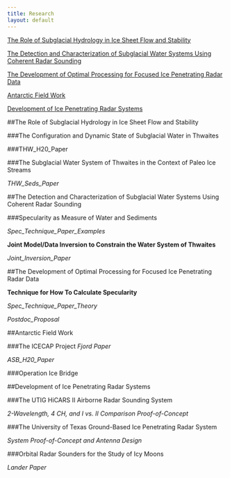 ```yaml
---
title: Research
layout: default
---
```



[The Role of Subglacial Hydrology in Ice Sheet Flow and Stability](#water_stability)

[The Detection and Characterization of Subglacial Water Systems Using Coherent Radar Sounding](#water_detection)

[The Development of Optimal Processing for Focused Ice Penetrating Radar Data](#optimal_processing)

[Antarctic Field Work](#field_work)

[Development of Ice Penetrating Radar Systems](#radar_systems)

##The Role of Subglacial Hydrology in Ice Sheet Flow and Stability <a name="water_stability" />

###The Configuration and Dynamic State of Subglacial Water in Thwaites

###THW_H20_Paper

###The Subglacial Water System of Thwaites in the Context of Paleo Ice Streams

*THW_Seds_Paper*

##The Detection and Characterization of Subglacial Water Systems Using Coherent Radar Sounding <a name="water_detection" />

###Specularity as Measure of Water and Sediments

*Spec_Technique_Paper_Examples*

**Joint Model/Data Inversion to Constrain  the Water System of Thwaites**

*Joint_Inversion_Paper*

##The Development of Optimal Processing for Focused Ice Penetrating Radar Data<a name="optimal_processing" />

**Technique for How To Calculate Specularity**

*Spec_Technique_Paper_Theory*

*Postdoc_Proposal*

##Antarctic Field Work <a name="field_work"></a>

###The ICECAP Project
*Fjord Paper*

*ASB_H20_Paper*

###Operation Ice Bridge

##Development of Ice Penetrating Radar Systems <a name="radar_systems" />

###The UTIG HiCARS II Airborne Radar Sounding System



*2-Wavelength, 4 CH, and I vs. II Comparison Proof-of-Concept*

###The University of Texas Ground-Based Ice Penetrating Radar System

*System Proof-of-Concept and Antenna Design*

###Orbital Radar Sounders for the Study of Icy Moons

*Lander Paper*
